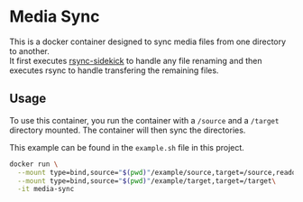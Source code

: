 # Media Sync

This is a docker container designed to sync media files from one directory to another.  
It first executes [rsync-sidekick](https://github.com/m-manu/rsync-sidekick) to handle 
any file renaming and then executes rsync to handle transfering the remaining files.

## Usage

To use this container, you run the container with a `/source` and a `/target` directory 
mounted.  The container will then sync the directories.

This example can be found in the `example.sh` file in this project.

```bash
docker run \
  --mount type=bind,source="$(pwd)"/example/source,target=/source,readonly\
  --mount type=bind,source="$(pwd)"/example/target,target=/target\
  -it media-sync
```
